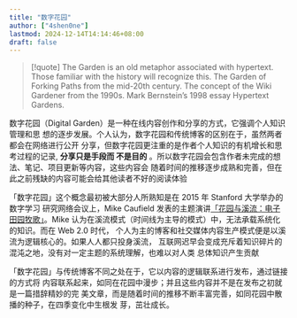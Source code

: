 ```yaml
---
title: "数字花园"
author: ["4shen0ne"]
lastmod: 2024-12-14T14:14:46+08:00
draft: false
---
```


> [!quote] The Garden is an old metaphor associated with hypertext. Those familiar with the history will recognize this. The Garden of Forking Paths from the mid-20th century. The concept of the Wiki Gardener from the 1990s. Mark Bernstein’s 1998 essay Hypertext Gardens.

数字花园（Digital Garden）是一种在线内容创作和分享的方式，它强调个人知识管理和思
想的逐步发展。个人认为，数字花园和传统博客的区别在于，虽然两者都会在网络进行公开
分享，但数字花园更注重的是作者个人知识的有机增长和思考过程的记录, **分享只是手段而
不是目的** 。所以数字花园会包含作者未完成的想法、笔记、项目更新等内容，这些内容会
随着时间的推移逐步成熟和完善，但在此之前残缺的内容可能会给其他读者不好的阅读体验

「数字花园」这个概念最初被大部分人所熟知是在 2015 年 Stanford 大学举办的数字学习
研究网络会议上，Mike Caufield 发表的主题演讲[「花园与溪流：电子田园牧歌」](https://hapgood.us/2015/10/17/the-garden-and-the-stream-a-technopastoral/)。Mike
认为在溪流模式（时间线为主导的模式）中，无法承载系统化的知识。而在 Web 2.0 时代，
个人为主的博客和社交媒体内容生产模式便是以溪流为逻辑核心的。如果人人都只投身溪流，
互联网迟早会变成充斥着知识碎片的混沌之地，没有对一定主题的系统理解，也难以对人类
总体知识产生贡献

「数字花园」与传统博客不同之处在于，它以内容的逻辑联系进行发布，通过链接的方式将
内容联系起来，如同在花园中漫步；并且这些内容并不是在发布之初就是一篇措辞精妙的完
美文章，而是随着时间的推移不断丰富完善，如同花园中散播的种子，在四季变化中生根发
芽，茁壮成长。
